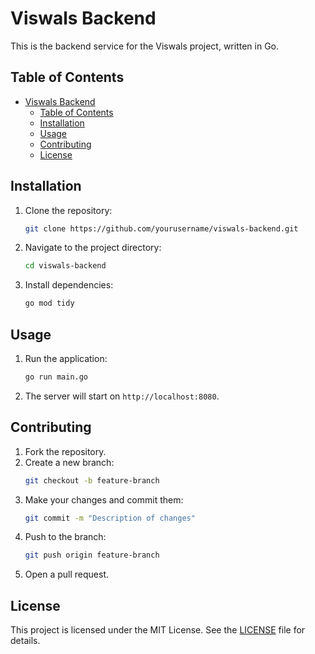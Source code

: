 # Viswals Backend

This is the backend service for the Viswals project, written in Go.

## Table of Contents

- [Viswals Backend](#viswals-backend)
  - [Table of Contents](#table-of-contents)
  - [Installation](#installation)
  - [Usage](#usage)
  - [Contributing](#contributing)
  - [License](#license)

## Installation

1. Clone the repository:
    ```sh
    git clone https://github.com/yourusername/viswals-backend.git
    ```
2. Navigate to the project directory:
    ```sh
    cd viswals-backend
    ```
3. Install dependencies:
    ```sh
    go mod tidy
    ```

## Usage

1. Run the application:
    ```sh
    go run main.go
    ```
2. The server will start on `http://localhost:8080`.

## Contributing

1. Fork the repository.
2. Create a new branch:
    ```sh
    git checkout -b feature-branch
    ```
3. Make your changes and commit them:
    ```sh
    git commit -m "Description of changes"
    ```
4. Push to the branch:
    ```sh
    git push origin feature-branch
    ```
5. Open a pull request.

## License

This project is licensed under the MIT License. See the [LICENSE](LICENSE) file for details.